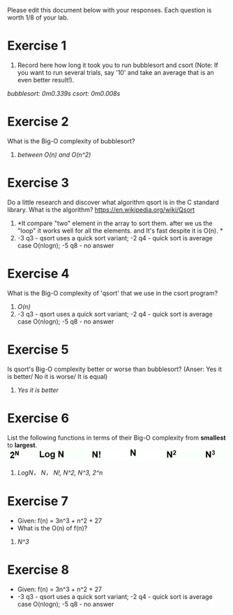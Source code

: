 Please edit this document below with your responses. Each question is worth 1/8 of your lab.

# Exercise 1

1. Record here how long it took you to run bubblesort and csort (Note: If you want to run several trials, say '10' and take an average that is an even better result!).

*bubblesort: 0m0.339s*
*csort:      0m0.008s*

# Exercise 2

What is the Big-O complexity of bubblesort?

1. *between O(n) and O(n^2)*

# Exercise 3

Do a little research and discover what algorithm qsort is in the C standard library. What is the algorithm? https://en.wikipedia.org/wiki/Qsort

1. *It compare "two" element in the array to sort them. after we us the "loop" it works well for all the elements. and It's fast despite it is O(n). *
2. -3 q3 - qsort uses a quick sort variant; -2 q4 - quick sort is average case O(nlogn); -5 q8 - no answer

# Exercise 4

What is the Big-O complexity of 'qsort' that we use in the csort program?

1. *O(n)*
2. -3 q3 - qsort uses a quick sort variant; -2 q4 - quick sort is average case O(nlogn); -5 q8 - no answer

# Exercise 5

Is qsort's Big-O complexity better or worse than bubblesort? (Anser: Yes it is better/ No it is worse/ It is equal)

1. *Yes it is better*

# Exercise 6

List the following functions in terms of their Big-O complexity from **smallest** to **largest**.
<img src="./media/bigo.jpg"/>

1. *LogN， N， N!, N^2, N^3, 2^n*

# Exercise 7

- Given: f(n) = 3n^3 + n^2 + 27
- What is the O(n) of f(n)?

1. *N^3*

# Exercise 8

- Given: f(n) = 3n^3 + n^2 + 27
- -3 q3 - qsort uses a quick sort variant; -2 q4 - quick sort is average case O(nlogn); -5 q8 - no answer
